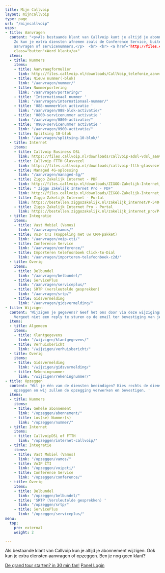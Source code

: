 ```yaml
---
title: Mijn Callvoip
layout: mijncallvoip
type: page
url: "/mijncallvoip"
usps:
- title: Aanvragen
  content: "<p>Als bestaande klant van Callvoip kunt je altijd je abonnement uitbreiden.
    Zo kun je extra diensten afnemen zoals de Conference Service, buitenlandse nummers
    aanvragen of servicenummers.</p>  <br> <br> <a href="http://files.callvoip.nl/downloads/CallVoip_telefonie_aanvraagformulier.pdf"
    class="button">Word klant</a>"
  items:
  - title: Nummers
    items:
    - title: Aanvraagformulier
      link: http://files.callvoip.nl/downloads/CallVoip_telefonie_aanvraagformulier.pdf
    - title: Nieuw nummer(-blok)
      link: "/aanvragen/nummer/"
    - title: Nummerportering
      link: "/aanvragen/portering/"
    - title: 'Internationaal nummer '
      link: "/aanvragen/internationaal-nummer/"
    - title: '088-nummerblok activatie '
      link: "/aanvragen/088-blok-activatie/"
    - title: '0800-servicenummer activatie '
      link: "/aanvragen/0800-activatie/"
    - title: '0900-servicenummer activatie '
      link: "/aanvragen/0900-activatie/"
    - title: Splitsing 10-blok
      link: "/aanvragen/splitsing-10-blok/"
  - title: Internet
    items:
    - title: Callvoip Business DSL
      link: https://files.callvoip.nl/downloads/callvoip-adsl-vdsl_aanvraagformulier.pdf
    - title: Callvoip FTTH Glasvezel
      link: https://files.callvoip.nl/downloads/callvoip-ftth-glasvezel_aanvraagformulier.pdf
    - title: Managed 4G-oplossing
      link: "/aanvragen/managed-4g/"
    - title: Ziggo Zakelijk Internet - PDF
      link: http://files.callvoip.nl/downloads/ZIGGO-Zakelijk-Internet_variabel-IP.pdf
    - title: " Ziggo Zakelijk Internet Pro - PDF"
      link: http://files.callvoip.nl/downloads/ZIGGO-Zakelijk-Internet_Pro.pdf
    - title: Ziggo Zakelijk Internet - Portal
      link: https://bestellen.ziggozakelijk.nl/zakelijk_internet/P-540-U7383
    - title: Ziggo Zakelijk Internet Pro - Portal
      link: https://bestellen.ziggozakelijk.nl/zakelijk_internet_pro/P-540-U7383
  - title: Integratie
    items:
    - title: Vast Mobiel (Vamos)
      link: "/aanvragen/vamos/"
    - title: VoIP CTI (Koppeling met uw CRM-pakket)
      link: "/aanvragen/voip-cti/"
    - title: Conference Service
      link: "/aanvragen/conference/"
    - title: Importeren telefoonboek Click-to-Dial
      link: "/aanvragen/importeren-telefoonboek-c2d/"
  - title: Overig
    items:
    - title: Belbundel
      link: "/aanvragen/belbundel/"
    - title: ServicePlus
      link: "/aanvragen/serviceplus/"
    - title: SRTP (versleutelde gesprekken)
      link: "/aanvragen/srtp/"
    - title: Gidsvermelding
      link: "/aanvragen/gidsvermelding/"
- title: Wijzigen
  content: 'Wijzigen je gegevens? Geef het ons door via deze wijzigingsformulieren.
    Vergeet niet een reply te sturen op de email ter bevestiging van je wijziging. '
  items:
  - title: Algemeen
    items:
    - title: Klantgegevens
      link: "/wijzigen/klantgegevens/"
    - title: Verhuisbericht
      link: "/wijzigen/verhuisbericht/"
  - title: Overig
    items:
    - title: Gidsvermelding
      link: "/wijzigen/gidsvermelding/"
    - title: Rekeningnummer
      link: "/wijzigen/rekeningnummer/"
- title: Opzeggen
  content: 'Wil je één van de diensten beeïndigen? Kies rechts de dienst die je wilt
    opzeggen en wij zullen de opzegging verwerken en bevestigen. '
  items:
  - title: Nummers
    items:
    - title: Gehele abonnement
      link: "/opzeggen/abonnement/"
    - title: Los(se) Nummer(s)
      link: "/opzeggen/nummer/"
  - title: Internet
    items:
    - title: CallvoipDSL of FTTH
      link: "/opzeggen/internet-callvoip/"
  - title: Integratie
    items:
    - title: Vast Mobiel (Vamos)
      link: "/opzeggen/vamos/"
    - title: VoIP CTI
      link: "/opzeggen/voipcti/"
    - title: Conference Service
      link: "/opzeggen/conference/"
  - title: Overig
    items:
    - title: Belbundel
      link: "/opzeggen/belbundel/"
    - title: 'SRTP (Versleutelde gesprekken) '
      link: "/opzeggen/srtp/"
    - title: ServicePlus
      link: "/opzeggen/serviceplus/"
menu:
  top:
    pre: external
    weight: 2

---
```

Als bestaande klant van Callvoip kun je altijd je abonnement wijzigen. Ook kun je extra diensten aanvragen of opzeggen. Ben je nog geen klant?

<a href="/tour/" class="button">De grand tour starten? in 30 min fan!</a> <a href="/login" class="button">Panel Login</a>

